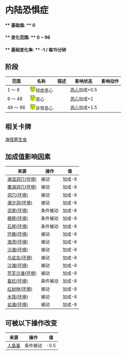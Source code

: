 # 内陆恐惧症  
#### ** 基础值: ** 0   
#### ** 变化范围: ** 0 ~ 96  
#### ** 基础变化率: ** -1 / 每15分钟  
## 阶段  
范围  |  名称  |  描述  |  影响状态  |  影响动作  
----  |  ----  |  ----  |  ----  |  ----  
1 ～ 8  |  <img decoding="async" src="Sprite/Dizzy.png" href="a.md" style="max-width:20px;max-height:20px;">轻度恶心  |    |  [恶心](Nausea.md)加成+0.5  |    
9 ～ 48  |  <img decoding="async" src="Sprite/Dizzy.png" href="a.md" style="max-width:20px;max-height:20px;">恶心  |    |  [恶心](Nausea.md)加成+1  |    
49 ～ 96  |  <img decoding="async" src="Sprite/Dizzy.png" href="a.md" style="max-width:20px;max-height:20px;">非常恶心  |    |  [恶心](Nausea.md)加成+1.5  |    
## 相关卡牌  
[海怪寄生虫](ParasitesSeahound.md)  
## 加成值影响因素  
来源  |  操作  |  值  
----  |  ----  |  ----  
[潮湿洞穴(环境)](Env_DampChamber.md)  |  被动  |  加成-8  
[覆溺洞穴(环境)](Env_FloodedChamber.md)  |  被动  |  加成-8  
[洞穴(环境)](Env_CaveSea.md)  |  被动  |  加成-8  
[潮汐洞(环境)](Env_CaveTidal.md)  |  被动  |  加成-8  
[泥屋(环境)](Env_MudHut.md)  |  条件被动  |  加成-8  
[棚屋(环境)](Env_Shed.md)  |  条件被动  |  加成-8  
[石屋(环境)](Env_StoneHut.md)  |  条件被动  |  加成-8  
[环礁(环境)](Env_Atoll.md)  |  被动  |  加成-8  
[海湾(环境)](Env_Bay.md)  |  被动  |  加成-8  
[沙滩(环境)](Env_Beach.md)  |  被动  |  加成-8  
[鸟岩岛(环境)](Env_BirdRock.md)  |  被动  |  加成-8  
[沙滩(环境)](Env_Cove.md)  |  被动  |  加成-8  
[荒芜沙滩(环境)](Env_DesolateBeach.md)  |  被动  |  加成-8  
[畜栏(环境)](Env_Enclosure.md)  |  条件被动  |  加成-8  
[红树林(环境)](Env_Mangroves.md)  |  被动  |  加成-8  
[木筏(环境)](Env_Raft.md)  |  被动  |  加成-8  
[岩滩(环境)](Env_Rocks.md)  |  被动  |  加成-8  
## 可被以下操作改变  
来源  |  操作  |  值  
----  |  ----  |  ----  
[人鱼巢](MermaidNest.md)  |  条件被动  |  -0.5  
